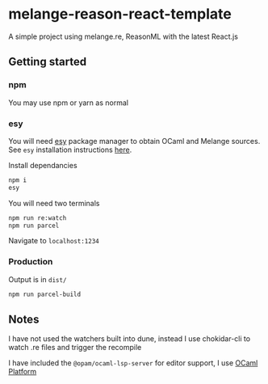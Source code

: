 # melange-reason-react-template

A simple project using melange.re, ReasonML with the latest React.js

## Getting started

### npm

You may use npm or yarn as normal

### esy

You will need [esy](https://esy.sh) package manager to obtain OCaml and Melange sources. See `esy` installation instructions [here](https://esy.sh/docs/en/getting-started.html#install-esy).

Install dependancies

```bash
npm i
esy
```

You will need two terminals

```bash
npm run re:watch
npm run parcel
```

Navigate to `localhost:1234`

### Production

Output is in `dist/`

```bash
npm run parcel-build
```

## Notes

I have not used the watchers built into dune, instead I use chokidar-cli to watch .re files and trigger the recompile

I have included the `@opam/ocaml-lsp-server` for editor support, I use [OCaml Platform](https://marketplace.visualstudio.com/items?itemName=ocamllabs.ocaml-platform)
